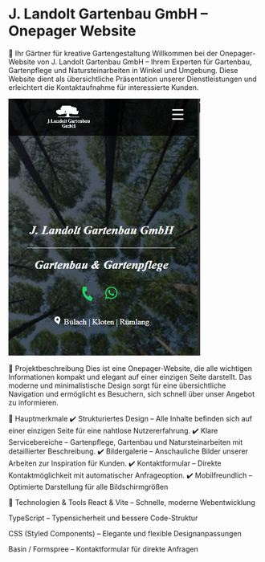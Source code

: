 # J. Landolt Gartenbau GmbH – Onepager Website
🌿 Ihr Gärtner für kreative Gartengestaltung
Willkommen bei der Onepager-Website von J. Landolt Gartenbau GmbH – Ihrem Experten für Gartenbau, Gartenpflege und Natursteinarbeiten in Winkel und Umgebung. Diese Website dient als übersichtliche Präsentation unserer Dienstleistungen und erleichtert die Kontaktaufnahme für interessierte Kunden.

![alt text](image.png)

📌 Projektbeschreibung
Dies ist eine Onepager-Website, die alle wichtigen Informationen kompakt und elegant auf einer einzigen Seite darstellt. Das moderne und minimalistische Design sorgt für eine übersichtliche Navigation und ermöglicht es Besuchern, sich schnell über unser Angebot zu informieren.

🌱 Hauptmerkmale
✔️ Strukturiertes Design – Alle Inhalte befinden sich auf einer einzigen Seite für eine nahtlose Nutzererfahrung. ✔️ Klare Servicebereiche – Gartenpflege, Gartenbau und Natursteinarbeiten mit detaillierter Beschreibung. ✔️ Bildergalerie – Anschauliche Bilder unserer Arbeiten zur Inspiration für Kunden. ✔️ Kontaktformular – Direkte Kontaktmöglichkeit mit automatischer Anfrageoption. ✔️ Mobilfreundlich – Optimierte Darstellung für alle Bildschirmgrößen

🚀 Technologien & Tools
React & Vite – Schnelle, moderne Webentwicklung

TypeScript – Typensicherheit und bessere Code-Struktur

CSS (Styled Components) – Elegante und flexible Designanpassungen

Basin / Formspree – Kontaktformular für direkte Anfragen